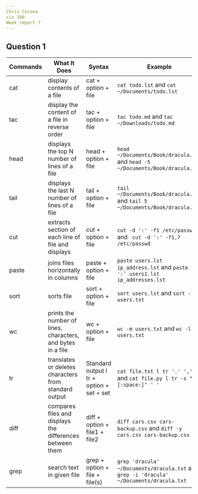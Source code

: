 ```yaml
---
Chris Corona
cis 106
Week report 7
---
```


## Question 1

 | Commands | What It Does                                                | Syntax                                    | Example                                                                                  |
 | -------- | ----------------------------------------------------------- | ----------------------------------------- | ---------------------------------------------------------------------------------------- |
 | cat      | display contents of a file                                  | cat + option + file        | `cat todo.lst` and `cat ~/Documents/todo.lst`                                            |
 | tac      | display the content of a file in reverse order              | tac + option + file         | `tac todo.md` and `tac ~/Downloads/todo.md`                                              |
 | head     | displays the top N number of lines of a file                | head + option + file                  | `head ~/Documents/Book/dracula.txt` and `head -5 ~/Documents/Book/dracula.txt`           |
 | tail     | displays the last N number of lines of a file               | tail + option + file                   | `tail ~/Documents/Book/dracula.txt` and `tail 5 ~/Documents/Book/dracula.txt`            |
 | cut      | extracts section of each line of file and displays          | cut + option + file                    | `cut -d ':' -f1 /etc/passwd` and ` cut -d ':' -f1,7 /etc/passwd`                         |
 | paste    | joins files horizontally in columns                         | paste + option + file                  | `paste users.lst ip_address.lst` and `paste -d ':' users1.lst ip_addresses.lst`          |
 | sort     | sorts file                                                  | sort + option + file                 | `sort users.lst` and `sort -r users.txt`                                                 |
 | wc       | prints the number of lines, characters, and bytes in a file | wc + option + file                    | `wc -m users.txt` and `wc -l users.txt`                                                  |
 | tr       | translates or deletes characters from standard output       | Standard output l tr + option + set + set | `cat file.txt l tr '.' ','` and `cat file.py l tr -s "[:space:]" ' '`                    |
 | diff     | compares files and displays the differences between them    | diff + option + file1 + file2             | `diff cars.csv cars-backup.csv` and `diff -y cars.csv cars-backup.csv`                   |
 | grep     | search text in given file                                   | grep + option + file + file(s) | `grep 'dracula' ~/Documents/dracula.txt` and `grep -i 'dracula' ~/Documents/dracula.txt` |